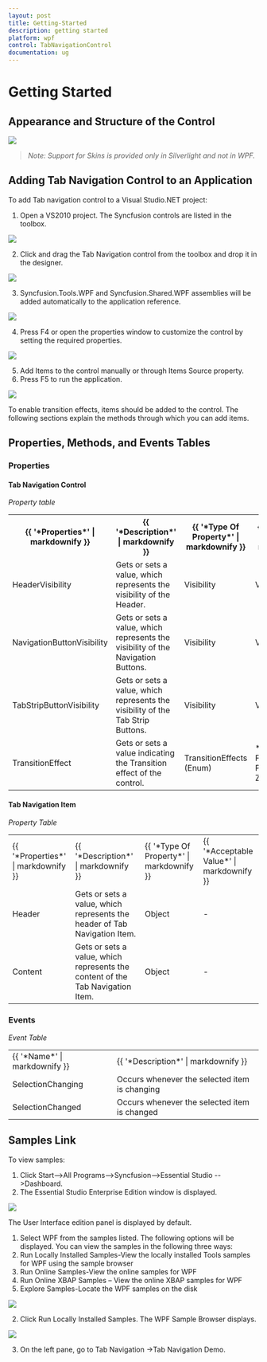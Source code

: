 ```yaml
---
layout: post
title: Getting-Started
description: getting started
platform: wpf
control: TabNavigationControl
documentation: ug
---
```


# Getting Started

## Appearance and Structure of the Control



![](Getting-Started_images/Getting-Started_img1.png)



> _Note: Support for Skins is provided only in Silverlight and not in WPF._

## Adding Tab Navigation Control to an Application 

To add Tab navigation control to a Visual Studio.NET project:

1. Open a VS2010 project. The Syncfusion controls are listed in the toolbox.

![](Getting-Started_images/Getting-Started_img2.png)





2. Click and drag the Tab Navigation control from the toolbox and drop it in the designer.



![](Getting-Started_images/Getting-Started_img3.png)




3. Syncfusion.Tools.WPF and Syncfusion.Shared.WPF assemblies will be added automatically to the application reference.



![](Getting-Started_images/Getting-Started_img4.png)





4. Press F4 or open the properties window to customize the control by setting the required properties.



![](Getting-Started_images/Getting-Started_img5.png)


5. Add Items to the control manually or through Items Source property.
6. Press F5 to run the application.





![](Getting-Started_images/Getting-Started_img6.png)





To enable transition effects, items should be added to the control. The following sections explain the methods through which you can add items.

## Properties, Methods, and Events Tables 

### Properties

#### Tab Navigation Control



_Property table_

<table>
<tr>
<th>
{{ '*Properties*' | markdownify }}</th><th>
{{ '*Description*' | markdownify }}</th><th>
{{ '*Type Of Property*' | markdownify }}</th><th>
{{ '*Acceptable Value*' | markdownify }}</th></tr>
<tr>
<td>
HeaderVisibility</td><td>
Gets or sets a value, which represents the visibility of the Header.</td><td>
Visibility</td><td>
Visible/Collapsed</td></tr>
<tr>
<td>
NavigationButtonVisibility</td><td>
Gets or sets a value, which represents the visibility of the Navigation Buttons.</td><td>
Visibility</td><td>
Visible/Collapsed</td></tr>
<tr>
<td>
TabStripButtonVisibility</td><td>
Gets or sets a value, which represents the visibility of the Tab Strip Buttons.</td><td>
Visibility</td><td>
Visible/Collapsed</td></tr>
<tr>
<td>
TransitionEffect</td><td>
Gets or sets a value indicating the Transition effect of the control.</td><td>
TransitionEffects (Enum)</td><td>
* Slide* Blur* Fade* Wipe* Push* PushIn* Zoom</td></tr>
</table>



#### Tab Navigation Item



_Property Table_

<table>
<tr>
<td>
{{ '*Properties*' | markdownify }}</td><td>
{{ '*Description*' | markdownify }}</td><td>
{{ '*Type Of Property*' | markdownify }}</td><td>
{{ '*Acceptable Value*' | markdownify }}</td></tr>
<tr>
<td>
Header</td><td>
Gets or sets a value, which represents the header of Tab Navigation Item.</td><td>
Object</td><td>
-</td></tr>
<tr>
<td>
Content</td><td>
Gets or sets a value, which represents the content of the Tab Navigation Item.</td><td>
Object</td><td>
-</td></tr>
</table>


### Events



_Event Table_

<table>
<tr>
<td>
{{ '*Name*' | markdownify }}</td><td>
{{ '*Description*' | markdownify }}</td></tr>
<tr>
<td>
SelectionChanging</td><td>
Occurs whenever the selected item is changing</td></tr>
<tr>
<td>
SelectionChanged</td><td>
Occurs whenever the selected item is changed</td></tr>
</table>


## Samples Link

To view samples:

1. Click Start-->All Programs-->Syncfusion-->Essential Studio <version number> -->Dashboard.
2. The Essential Studio Enterprise Edition window is displayed. 



![](Getting-Started_images/Getting-Started_img7.png)





The User Interface edition panel is displayed by default. 

1. Select WPF from the samples listed. The following options will be displayed. You can view the samples in the following three ways:
1. Run Locally Installed Samples-View the locally installed Tools samples for  WPF using the sample browser
2. Run Online Samples-View the online samples for  WPF
3. Run Online XBAP Samples – View the online XBAP samples  for WPF
4. Explore Samples-Locate the  WPF samples on the disk





![](Getting-Started_images/Getting-Started_img8.png)





2. Click Run Locally Installed Samples. The WPF Sample Browser displays.

![](Getting-Started_images/Getting-Started_img9.png)



3. On the left pane, go to Tab Navigation ->Tab Navigation Demo.
